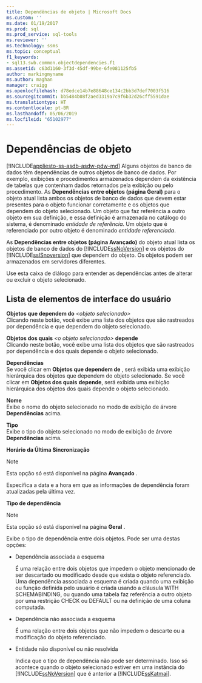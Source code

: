 ```yaml
---
title: Dependências de objeto | Microsoft Docs
ms.custom: ''
ms.date: 01/19/2017
ms.prod: sql
ms.prod_service: sql-tools
ms.reviewer: ''
ms.technology: ssms
ms.topic: conceptual
f1_keywords:
- sql13.swb.common.objectdependencies.f1
ms.assetid: c63d1160-3f3d-45df-99be-6fe081125fb5
author: markingmyname
ms.author: maghan
manager: craigg
ms.openlocfilehash: d78edce14b7e88648ce134c2bb3d7def7003f516
ms.sourcegitcommit: bb5484b08f2aed3319a7c9f6b32d26cff5591dae
ms.translationtype: HT
ms.contentlocale: pt-BR
ms.lasthandoff: 05/06/2019
ms.locfileid: "65102977"
---
```

# <a name="object-dependencies"></a>Dependências de objeto
[!INCLUDE[appliesto-ss-asdb-asdw-pdw-md](../../includes/appliesto-ss-asdb-asdw-pdw-md.md)]
Alguns objetos de banco de dados têm dependências de outros objetos de banco de dados. Por exemplo, exibições e procedimentos armazenados dependem da existência de tabelas que contenham dados retornados pela exibição ou pelo procedimento. As **Dependências entre objetos (página Geral)** para o objeto atual lista ambos os objetos de banco de dados que devem estar presentes para o objeto funcionar corretamente e os objetos que dependem do objeto selecionado. Um objeto que faz referência a outro objeto em sua definição, e essa definição é armazenada no catálogo do sistema, é denominado *entidade de referência*. Um objeto que é referenciado por outro objeto é denominado *entidade referenciada*.  
  
As **Dependências entre objetos (página Avançado)** do objeto atual lista os objetos de banco de dados do [!INCLUDE[ssNoVersion](../../includes/ssnoversion-md.md)] e os objetos do [!INCLUDE[ssISnoversion](../../includes/ssisnoversion-md.md)] que dependem do objeto. Os objetos podem ser armazenados em servidores diferentes.  
  
Use esta caixa de diálogo para entender as dependências antes de alterar ou excluir o objeto selecionado.  
  
## <a name="uielement-list"></a>Lista de elementos de interface do usuário  
**Objetos que dependem do** _\<objeto selecionado>_  
Clicando neste botão, você exibe uma lista dos objetos que são rastreados por dependência e que dependem do objeto selecionado.  
  
**Objetos dos quais** _\<o objeto selecionado>_ **depende**  
Clicando neste botão, você exibe uma lista dos objetos que são rastreados por dependência e dos quais depende o objeto selecionado.  
  
**Dependências**  
Se você clicar em **Objetos que dependem de** *<selected object>* , será exibida uma exibição hierárquica dos objetos que dependem do objeto selecionado. Se você clicar em **Objetos dos quais** *<selected object>* **depende**, será exibida uma exibição hierárquica dos objetos dos quais depende o objeto selecionado.  
  
**Nome**  
Exibe o nome do objeto selecionado no modo de exibição de árvore **Dependências** acima.  
  
**Tipo**  
Exibe o tipo do objeto selecionado no modo de exibição de árvore **Dependências** acima.  
  
**Horário da Última Sincronização**  
> [!NOTE]  
> Esta opção só está disponível na página **Avançado** .  
  
Especifica a data e a hora em que as informações de dependência foram atualizadas pela última vez.  
  
**Tipo de dependência**  
> [!NOTE]  
> Esta opção só está disponível na página **Geral** .  
  
Exibe o tipo de dependência entre dois objetos. Pode ser uma destas opções:  
  
-   Dependência associada a esquema  
  
    É uma relação entre dois objetos que impedem o objeto mencionado de ser descartado ou modificado desde que exista o objeto referenciado. Uma dependência associada a esquema é criada quando uma exibição ou função definida pelo usuário é criada usando a cláusula WITH SCHEMABINDING, ou quando uma tabela faz referência a outro objeto por uma restrição CHECK ou DEFAULT ou na definição de uma coluna computada.  
  
-   Dependência não associada a esquema  
  
    É uma relação entre dois objetos que não impedem o descarte ou a modificação do objeto referenciado.  
  
-   Entidade não disponível ou não resolvida  
  
    Indica que o tipo de dependência não pode ser determinado. Isso só acontece quando o objeto selecionado estiver em uma instância do [!INCLUDE[ssNoVersion](../../includes/ssnoversion-md.md)] que é anterior a [!INCLUDE[ssKatmai](../../includes/sskatmai_md.md)].  
  
